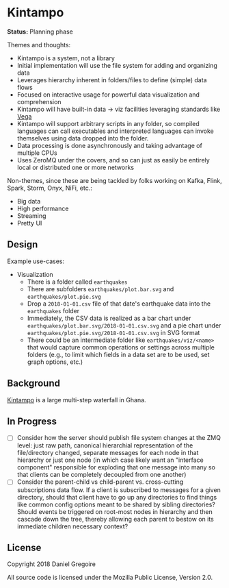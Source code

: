 # Kintampo

**Status:** Planning phase

Themes and thoughts:

- Kintampo is a system, not a library
- Initial implementation will use the file system for adding and organizing data
- Leverages hierarchy inherent in folders/files to define (simple) data flows
- Focused on interactive usage for powerful data visualization and comprehension
- Kintampo will have built-in data -> viz facilities leveraging standards like [Vega](https://vega.github.io/vega/examples/)
- Kintampo will support arbitrary scripts in any folder, so compiled languages can call executables and interpreted languages can invoke themselves using data dropped into the folder.
- Data processing is done asynchronously and taking advantage of multiple CPUs
- Uses ZeroMQ under the covers, and so can just as easily be entirely local or distributed one or more networks

Non-themes, since these are being tackled by folks working on Kafka, Flink, Spark, Storm, Onyx, NiFi, etc.:

- Big data
- High performance
- Streaming
- Pretty UI

## Design

Example use-cases:

- Visualization
   - There is a folder called `earthquakes`
   - There are subfolders `earthquakes/plot.bar.svg` and `earthquakes/plot.pie.svg`
   - Drop a `2018-01-01.csv` file of that date's earthquake data into the `earthquakes` folder
   - Immediately, the CSV data is realized as a bar chart under `earthquakes/plot.bar.svg/2018-01-01.csv.svg` and a pie chart under `earthquakes/plot.pie.svg/2018-01-01.csv.svg` in SVG format
   - There could be an intermediate folder like `earthquakes/viz/<name>` that would capture common operations or settings across multiple folders (e.g., to limit which fields in a data set are to be used, set graph options, etc.)

## Background

[Kintampo](https://en.wikipedia.org/wiki/Kintampo_waterfalls) is a large multi-step waterfall in Ghana.

## In Progress

-[ ] Consider how the server should publish file system changes at the ZMQ level: just raw path, canonical hierarchial representation of the file/directory changed, separate messages for each node in that hierarchy or just one node (in which case likely want an "interface component" responsible for exploding that one message into many so that clients can be completely decoupled from one another)
-[ ] Consider the parent-child vs child-parent vs. cross-cutting subscriptions data flow. If a client is subscribed to messages for a given directory, should that client have to go up any directories to find things like common config options meant to be shared by sibling directories? Should events be triggered on root-most nodes in hierarchy and then cascade down the tree, thereby allowing each parent to bestow on its immediate children necessary context?

## License

Copyright 2018 Daniel Gregoire

All source code is licensed under the Mozilla Public License, Version 2.0.
